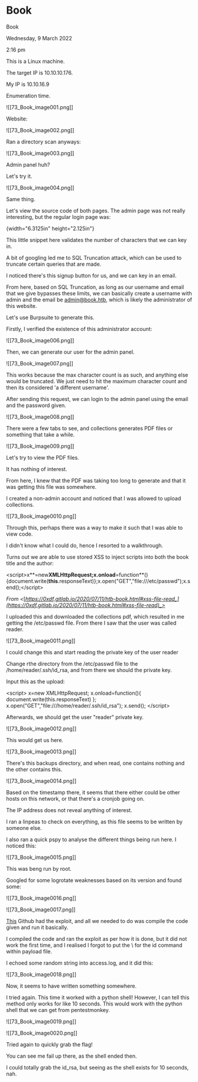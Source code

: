 # Book

Book

Wednesday, 9 March 2022

2:16 pm

This is a Linux machine.

The target IP is 10.10.10.176.

My IP is 10.10.16.9

&#x20;

Enumeration time.

!\[\[73\_Book\_image001.png]]

&#x20;

Website:

!\[\[73\_Book\_image002.png]]

&#x20;

Ran a directory scan anyways:

!\[\[73\_Book\_image003.png]]

Admin panel huh?

&#x20;

Let's try it.

!\[\[73\_Book\_image004.png]]

Same thing.

&#x20;

Let's view the source code of both pages. The admin page was not really interesting, but the regular login page was:

{width="6.3125in" height="2.125in"}

This little snippet here validates the number of characters that we can key in.

A bit of googling led me to SQL Truncation attack, which can be used to truncate certain queries that are made.

&#x20;

I noticed there's this signup button for us, and we can key in an email.

&#x20;

From here, based on SQL Truncation, as long as our username and email that we give bypasses these limits, we can basically create a username with admin and the email be admin@book.htb, which is likely the administrator of this website.

&#x20;

Let's use Burpsuite to generate this.

&#x20;

Firstly, I verified the existence of this administrator account:

!\[\[73\_Book\_image006.png]]

Then, we can generate our user for the admin panel.

!\[\[73\_Book\_image007.png]]

This works because the max character count is as such, and anything else would be truncated. We just need to hit the maximum character count and then its considered 'a different username'.

&#x20;

After sending this request, we can login to the admin panel using the email and the password given.

!\[\[73\_Book\_image008.png]]

&#x20;

There were a few tabs to see, and collections generates PDF files or something that take a while.

!\[\[73\_Book\_image009.png]]

Let's try to view the PDF files.

It has nothing of interest.

&#x20;

From here, I knew that the PDF was taking too long to generate and that it was getting this file was somewhere.

&#x20;

I created a non-admin account and noticed that I was allowed to upload collections.

!\[\[73\_Book\_image0010.png]]

Through this, perhaps there was a way to make it such that I was able to view code.

I didn't know what I could do, hence I resorted to a walkthrough.

Turns out we are able to use stored XSS to inject scripts into both the book title and the author:

&#x20;

\<script>x\*\*=new**XMLHttpRequest;x.onload**=function\*\*(){document.write(**this**.responseText)};x.open("GET","file:///etc/passwd");x.send();\</script>

&#x20;

_From <_[_https://0xdf.gitlab.io/2020/07/11/htb-book.html#xss-file-read_](https://0xdf.gitlab.io/2020/07/11/htb-book.html#xss-file-read)_>_

&#x20;

I uploaded this and downloaded the collections pdf, which resulted in me getting the /etc/passwd file. From there I saw that the user was called reader.

!\[\[73\_Book\_image0011.png]]

&#x20;

I could change this and start reading the private key of the user reader

Change rthe directory from the /etc/passwd file to the /home/reader/.ssh/id\_rsa, and from there we should the private key.

&#x20;

Input this as the upload:

\<script> x=new XMLHttpRequest; x.onload=function(){ document.write(this.responseText) }; x.open("GET","file:///home/reader/.ssh/id\_rsa"); x.send(); \</script>

&#x20;

Afterwards, we should get the user "reader" private key.

&#x20;

!\[\[73\_Book\_image0012.png]]

This would get us here.

&#x20;

!\[\[73\_Book\_image0013.png]]

There's this backups directory, and when read, one contains nothing and the other contains this.

!\[\[73\_Book\_image0014.png]]

&#x20;

Based on the timestamp there, it seems that there either could be other hosts on this network, or that there's a cronjob going on.

The IP address does not reveal anything of interest.

&#x20;

I ran a linpeas to check on everything, as this file seems to be written by someone else.

I also ran a quick pspy to analyse the different things being run here. I noticed this:

!\[\[73\_Book\_image0015.png]]

This was beng run by root.

Googled for some logrotate weaknesses based on its version and found some:

!\[\[73\_Book\_image0016.png]]

&#x20;

&#x20;

!\[\[73\_Book\_image0017.png]]

[This](https://github.com/whotwagner/logrotten/blob/master/logrotten.c) Github had the exploit, and all we needed to do was compile the code given and run it basically.

&#x20;

I compiled the code and ran the exploit as per how it is done, but it did not work the first time, and I realised I forgot to put the \ for the id command within payload file.

&#x20;

I echoed some random string into access.log, and it did this:

!\[\[73\_Book\_image0018.png]]

Now, it seems to have written something somewhere.

&#x20;

I tried again. This time it worked with a python shell! However, I can tell this method only works for like 10 seconds. This would work with the python shell that we can get from pentestmonkey.

!\[\[73\_Book\_image0019.png]]

&#x20;

!\[\[73\_Book\_image0020.png]]

Tried again to quickly grab the flag!

You can see me fail up there, as the shell ended then.

&#x20;

I could totally grab the id\_rsa, but seeing as the shell exists for 10 seconds, nah.

&#x20;

&#x20;
